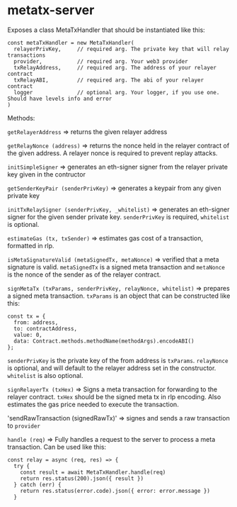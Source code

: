 # metatx-server

Exposes a class MetaTxHandler that should be instantiated like this:

```
const metaTxHandler = new MetaTxHandler(
  relayerPrivKey,     // required arg. The private key that will relay transactions
  provider,           // required arg. Your web3 provider
  txRelayAddress,     // required arg. The address of your relayer contract
  txRelayABI,         // required arg. The abi of your relayer contract
  logger              // optional arg. Your logger, if you use one. Should have levels info and error
)
```

Methods:


`getRelayerAddress` => returns the given relayer address

`getRelayNonce (address)` => returns the nonce held in the relayer contract of the given address. A relayer nonce is required to prevent replay attacks.

`initSimpleSigner` => generates an eth-signer signer from the relayer private key given in the contructor

`getSenderKeyPair (senderPrivKey)` => generates a keypair from any given private key

`initTxRelaySigner (senderPrivKey, _whitelist)` => generates an eth-signer signer for the given sender private key. `senderPrivKey` is required, `whitelist` is optional.

`estimateGas (tx, txSender)` =>  estimates gas cost of a transaction, formatted in rlp. 

`isMetaSignatureValid (metaSignedTx, metaNonce)` => verified that a meta signature is valid. `metaSignedTx` is a signed meta transaction and `metaNonce` is the nonce of the sender as of the relayer contract.

`signMetaTx (txParams, senderPrivKey, relayNonce, whitelist)` => prepares a signed meta transaction. `txParams` is an object that can be constructed like this: 

```
const tx = {
  from: address,
  to: contractAddress,
  value: 0,
  data: Contract.methods.methodName(methodArgs).encodeABI()
};
```

`senderPrivKey` is the private key of the from address is `txParams`. `relayNonce` is optional, and will default to the relayer address set in the constructor. `whitelist` is also optional.

`signRelayerTx (txHex)` => Signs a meta transaction for forwarding to the relayer contract. `txHex` should be the signed meta tx in rlp encoding. Also estimates the gas price needed to execute the transaction.

'sendRawTransaction (signedRawTx)' => signes and sends a raw transaction to `provider` 

`handle (req)` => Fully handles a request to the server to process a meta transaction. Can be used like this:

```
const relay = async (req, res) => {
  try {
    const result = await MetaTxHandler.handle(req)
    return res.status(200).json({ result })
  } catch (err) {
    return res.status(error.code).json({ error: error.message })
  }
```
